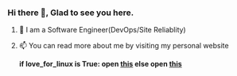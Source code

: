 ### Hi there 👋, Glad to see you here.

<!--
**yks0000/yks0000** is a ✨ _special_ ✨ repository because its `README.md` (this file) appears on your GitHub profile.

Here are some ideas to get you started:

- 🔭 I’m currently working on ...
- 🌱 I’m currently learning ...
- 👯 I’m looking to collaborate on ...
- 🤔 I’m looking for help with ...
- 💬 Ask me about ...
- 📫 How to reach me: ...
- 😄 Pronouns: ...
- ⚡ Fun fact: ...
-->

1. 💬 I am a Software Engineer(DevOps/Site Reliablity)
2. 📫 You can read more about me by visiting my personal website
     
      **if love_for_linux is True: open [this](https://resume.yogeshsharma.me) else open [this](https://yogeshsharma.me)**

